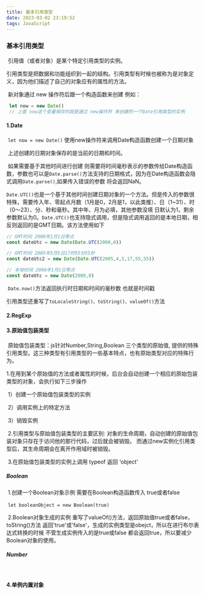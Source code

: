 ```yaml
---
title: 基本引用类型
date: 2023-03-02 23:19:52
tags: JavaScript
---
```

### 基本引用类型

​	引用值（或者对象）是某个特定引用类型的实例。

​	引用类型是把数据和功能组织到一起的结构。引用类型有时候也被称为是对象定义，因为他们描述了自己的对象应有的属性的方法。

​	新对象通过 new 操作符后跟一个构造函数来创建 例如：

```javascript
 let now = new Date()
 // 上面 now这个变量保存的就是通过 new操作符 来创建的一个Date引用类型的实例
```

#### 1.Date

​	`let now = new Date()` 使用new操作符来调用Date构造函数创建一个日期对象

​	上述创建的日期对象保存的是当前的日期和时间。

​	如果需要基于其他时间进行创建 则需要将时间毫秒表示的参数传给Date构造函数，参数也可以是`Date.parse()`方法支持的日期格式，因为在Date构造函数会隐式调用`Date.parse()`,如果传入错误的参数 将会返回NaN。

​	`Date.UTC()`也是一个基于其他时间创建日期对象的一个方法。但是传入的参数很特殊，需要传入年、零起点月数（1月是0，2月是1，以此类推）、日（1~31）、时（0～23）、分、秒和毫秒。其中年、月为必填，其他参数没填 日默认为1，剩余参数默认为0。`Date.UTC()`也支持隐式调用，但是隐式调用返回的是本地日期，相反则返回的是GMT日期。该方法使用如下

```javascript
// GMT时间 2000年1月1日零点
const dateUtc = new Date(Date.UTC(2000,0))

// GMT时间 2005年5月5日17时55分55秒
const dateUtc2 = new Date(Date.UTC(2005,4,5,17,55,55))

// 本地时间 2000年1月1日零点
const dateUtc = new Date(2000,0)

```

​	`Date.now()`方法返回执行时日期和时间的毫秒数 也就是时间戳

​	引用类型还重写了`toLocaleString()、toString()、valueOf()`方法

#### 2.RegExp

#### 3.原始值包装类型

​	原始值包装类型：js针对Number,String,Boolean 三个类型的原始值, 提供的特殊引用类型。这三种类型有引用类型的一些基本特点，也有原始类型对应的特殊行为。

​	1.在用到某个原始值的方法或者属性的时候，后台会自动创建一个相应的原始包装类型的对象，会执行如下三步操作

​		1）创建一个原始值包装类型的实例

​		2）调用实例上的特定方法

​		3）销毁实例

​	2.引用类型与原始值包装类型的主要区别:  对象的生命周期，自动创建的原始值包装对象只存在于访问他的那行代码，过后就会被销毁。 而通过new实例化引用类型后，其生命周期会在离开作用域时被销毁。

​	3.在原始值包装类型的实例上调用 typeof 返回 ‘object’

#####   Boolean

​	1.创建一个Boolean对象示例 需要在Boolean构造函数传入 true或者false

​	  `let booleanObject = new Boolean(true)`

​	2.Boolean对象生成的实例 重写了valueOf()方法，返回原始值true或者false，toString()方法 返回'true'或'false'，生成的实例类型是obejct，所以在进行布尔表达式转换的时候 不管生成实例传入的是true或false 都会返回true，所以要减少Boolean对象的使用。

#####  	Number

​		

#### 4.单例内置对象










